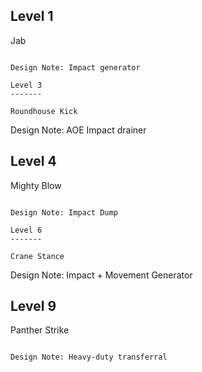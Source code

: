 Level 1
-------

Jab
~~~

Design Note: Impact generator

Level 3
-------

Roundhouse Kick
~~~~~~~~~~~~~~~

Design Note: AOE Impact drainer

Level 4
-------

Mighty Blow
~~~~~~~~~~~

Design Note: Impact Dump

Level 6
-------

Crane Stance
~~~~~~~~~~~~

Design Note: Impact + Movement Generator

Level 9
-------

Panther Strike
~~~~~~~~~~~~~~

Design Note: Heavy-duty transferral

